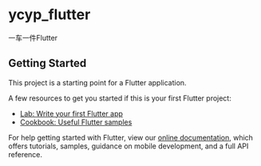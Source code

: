 # ycyp_flutter

一车一件Flutter

## Getting Started

This project is a starting point for a Flutter application.

A few resources to get you started if this is your first Flutter project:

- [Lab: Write your first Flutter app](https://flutter.dev/docs/get-started/codelab)
- [Cookbook: Useful Flutter samples](https://flutter-io.cn/docs/cookbook/design/themes)

For help getting started with Flutter, view our
[online documentation](https://flutter.dev/docs), which offers tutorials,
samples, guidance on mobile development, and a full API reference.
